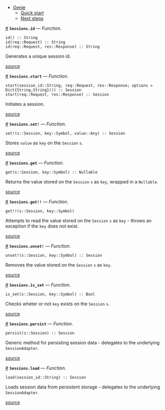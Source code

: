 

- [Genie](index.md#Genie-1)
    - [Quick start](index.md#Quick-start-1)
    - [Next steps](index.md#Next-steps-1)

<a id='Sessions.id' href='#Sessions.id'>#</a>
**`Sessions.id`** &mdash; *Function*.



```
id() :: String
id(req::Request) :: String
id(req::Request, res::Response) :: String
```

Generates a unique session id.


<a target='_blank' href='https://github.com/essenciary/Genie.jl/tree/61381348076549d7b0c8162b0c07b9b8fbb313c3/src/Sessions.jl#L20-L26' class='documenter-source'>source</a><br>

<a id='Sessions.start' href='#Sessions.start'>#</a>
**`Sessions.start`** &mdash; *Function*.



```
start(session_id::String, req::Request, res::Response; options = Dict{String,String}()) :: Session
start(req::Request, res::Response) :: Session
```

Initiates a session.


<a target='_blank' href='https://github.com/essenciary/Genie.jl/tree/61381348076549d7b0c8162b0c07b9b8fbb313c3/src/Sessions.jl#L56-L61' class='documenter-source'>source</a><br>

<a id='Sessions.set!' href='#Sessions.set!'>#</a>
**`Sessions.set!`** &mdash; *Function*.



```
set!(s::Session, key::Symbol, value::Any) :: Session
```

Stores `value` as `key` on the `Session` `s`.


<a target='_blank' href='https://github.com/essenciary/Genie.jl/tree/61381348076549d7b0c8162b0c07b9b8fbb313c3/src/Sessions.jl#L73-L77' class='documenter-source'>source</a><br>

<a id='Sessions.get' href='#Sessions.get'>#</a>
**`Sessions.get`** &mdash; *Function*.



```
get(s::Session, key::Symbol) :: Nullable
```

Returns the value stored on the `Session` `s` as `key`, wrapped in a `Nullable`.


<a target='_blank' href='https://github.com/essenciary/Genie.jl/tree/61381348076549d7b0c8162b0c07b9b8fbb313c3/src/Sessions.jl#L85-L89' class='documenter-source'>source</a><br>

<a id='Sessions.get!!' href='#Sessions.get!!'>#</a>
**`Sessions.get!!`** &mdash; *Function*.



```
get!!(s::Session, key::Symbol)
```

Attempts to read the value stored on the `Session` `s` as `key` - throws an exception if the `key` does not exist.


<a target='_blank' href='https://github.com/essenciary/Genie.jl/tree/61381348076549d7b0c8162b0c07b9b8fbb313c3/src/Sessions.jl#L99-L103' class='documenter-source'>source</a><br>

<a id='Sessions.unset!' href='#Sessions.unset!'>#</a>
**`Sessions.unset!`** &mdash; *Function*.



```
unset!(s::Session, key::Symbol) :: Session
```

Removes the value stored on the `Session` `s` as `key`.


<a target='_blank' href='https://github.com/essenciary/Genie.jl/tree/61381348076549d7b0c8162b0c07b9b8fbb313c3/src/Sessions.jl#L109-L113' class='documenter-source'>source</a><br>

<a id='Sessions.is_set' href='#Sessions.is_set'>#</a>
**`Sessions.is_set`** &mdash; *Function*.



```
is_set(s::Session, key::Symbol) :: Bool
```

Checks wheter or not `key` exists on the `Session` `s`.


<a target='_blank' href='https://github.com/essenciary/Genie.jl/tree/61381348076549d7b0c8162b0c07b9b8fbb313c3/src/Sessions.jl#L121-L125' class='documenter-source'>source</a><br>

<a id='Sessions.persist' href='#Sessions.persist'>#</a>
**`Sessions.persist`** &mdash; *Function*.



```
persist(s::Session) :: Session
```

Generic method for persisting session data - delegates to the underlying `SessionAdapter`.


<a target='_blank' href='https://github.com/essenciary/Genie.jl/tree/61381348076549d7b0c8162b0c07b9b8fbb313c3/src/Sessions.jl#L131-L135' class='documenter-source'>source</a><br>

<a id='Sessions.load' href='#Sessions.load'>#</a>
**`Sessions.load`** &mdash; *Function*.



```
load(session_id::String) :: Session
```

Loads session data from persistent storage - delegates to the underlying `SessionAdapter`.


<a target='_blank' href='https://github.com/essenciary/Genie.jl/tree/61381348076549d7b0c8162b0c07b9b8fbb313c3/src/Sessions.jl#L143-L147' class='documenter-source'>source</a><br>

